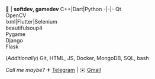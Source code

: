 👾 | **softdev, gamedev**
C++|Dart|Python
-|-|-
Qt<br>OpenCV<br>lxml|Flutter|Selenium<br>beautifulsoup4<br>Pygame<br>Django<br>Flask

(_Additionally_) Git, HTML, JS, Docker, MongoDB, SQL, bash

_Call me maybe?_
✈ [Telegram](https://t.me/illmilo)   |   ✉️ [Gmail](mailto:illfqm@gmail.com)  
